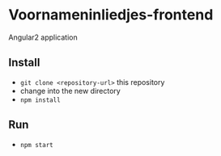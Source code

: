 # Voornameninliedjes-frontend

Angular2 application

## Install

* `git clone <repository-url>` this repository
* change into the new directory
* `npm install`

## Run
* `npm start`
